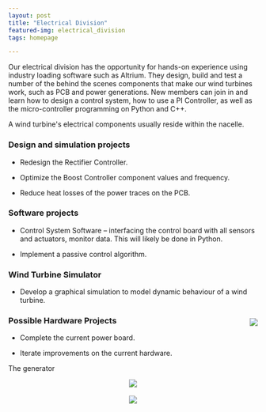 ```yaml
---
layout: post
title: "Electrical Division"
featured-img: electrical_division
tags: homepage

---
```



Our electrical division has the opportunity for hands-on experience using industry loading software such as Altrium. They design, build and test a number of the behind the scenes components that make our wind turbines work, such as PCB and power generations. New members can join in and learn how to design a control system, how to use a PI Controller, as well as the micro-controller programming on Python and C++.

A wind turbine's electrical components usually reside within the nacelle. 

### Design and simulation projects

* Redesign the Rectifier Controller.

* Optimize the Boost Controller component values and frequency.

* Reduce heat losses of the power traces on the PCB.

### Software projects

* Control System Software – interfacing the control board with all sensors and actuators, monitor data. This will likely be done in Python.

* Implement a passive control algorithm.

### Wind Turbine Simulator

* Develop a graphical simulation to model dynamic behaviour of a wind turbine.   
<div style="clear: right;">
  <p style="float: right">
    <img src="{{site.url}}{{site.baseurl}}/assets/img/posts/Hardware_placehold.jpg">
    <br><br>
  </p>
</div>

### Possible Hardware Projects

* Complete the current power board.             
  
* Iterate improvements on the current hardware.    




The generator 
<p align="center">
  <img src="{{site.url}}{{site.baseurl}}/assets/img/posts/PCB1_xs.jpg">
  <br><br>
  <img src="{{site.url}}{{site.baseurl}}/assets/img/posts/PCB2_xs.jpg">
</p>
